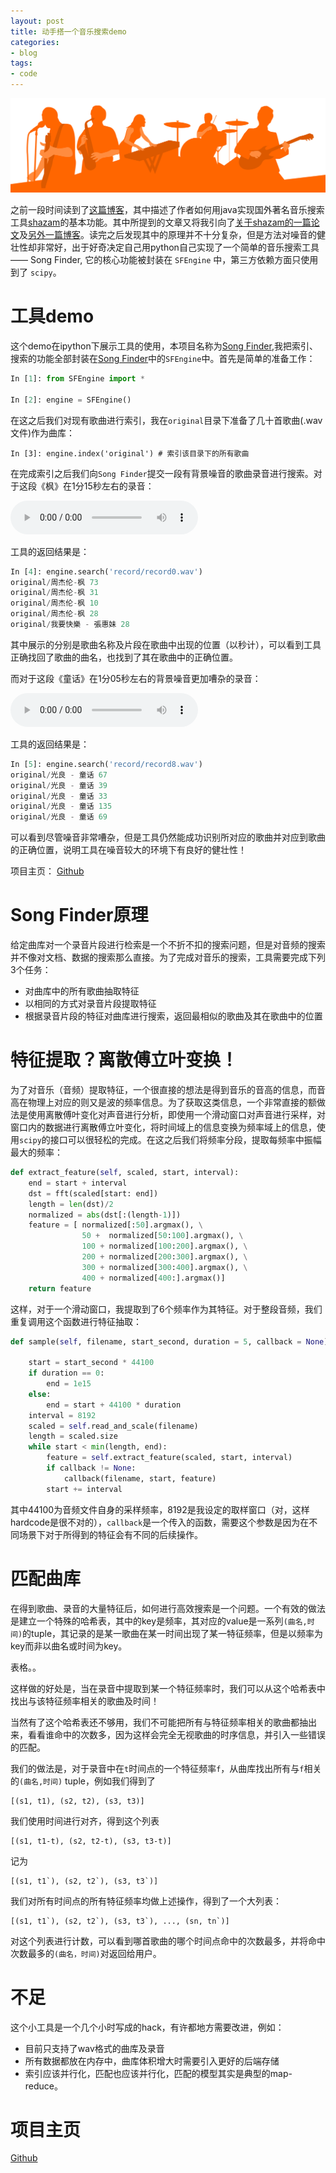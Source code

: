 ```yaml
---
layout: post
title: 动手搭一个音乐搜索demo
categories:
- blog
tags:
- code
---
```


![](/static/music.jpg)

之前一段时间读到了[这篇博客](http://www.redcode.nl/blog/2010/06/creating-shazam-in-java/)，其中描述了作者如何用java实现国外著名音乐搜索工具[shazam](http://www.shazam.com/music/web/home.html)的基本功能。其中所提到的文章又将我引向了[关于shazam的一篇论文](http://www.ee.columbia.edu/~dpwe/papers/Wang03-shazam.pdf)及[另外一篇博客](https://laplacian.wordpress.com/2009/01/10/how-shazam-works/)。读完之后发现其中的原理并不十分复杂，但是方法对噪音的健壮性却非常好，出于好奇决定自己用python自己实现了一个简单的音乐搜索工具—— Song Finder, 它的核心功能被封装在 `SFEngine` 中，第三方依赖方面只使用到了 `scipy`。


# 工具demo

这个demo在ipython下展示工具的使用，本项目名称为[Song Finder](https://github.com/zhengqm/SongFinder),我把索引、搜索的功能全部封装在[Song Finder](https://github.com/zhengqm/SongFinder)中的`SFEngine`中。首先是简单的准备工作：

``` python
In [1]: from SFEngine import *

In [2]: engine = SFEngine()
```

在这之后我们对现有歌曲进行索引，我在`original`目录下准备了几十首歌曲(.wav文件)作为曲库：

```
In [3]: engine.index('original') # 索引该目录下的所有歌曲
```

在完成索引之后我们向`Song Finder`提交一段有背景噪音的歌曲录音进行搜索。对于这段《枫》在1分15秒左右的录音：

<audio controls="controls">
  <source src="/static/record0.wav" type="audio/wav" />
</audio>

工具的返回结果是：

``` python
In [4]: engine.search('record/record0.wav')
original/周杰伦-枫 73
original/周杰伦-枫 31
original/周杰伦-枫 10
original/周杰伦-枫 28
original/我要快樂 - 張惠妹 28
```

其中展示的分别是歌曲名称及片段在歌曲中出现的位置（以秒计），可以看到工具正确找回了歌曲的曲名，也找到了其在歌曲中的正确位置。

而对于这段《童话》在1分05秒左右的背景噪音更加嘈杂的录音：

<audio controls="controls">
  <source src="/static/record8.wav" type="audio/wav" />
</audio>

工具的返回结果是：

```python
In [5]: engine.search('record/record8.wav')
original/光良 - 童话 67
original/光良 - 童话 39
original/光良 - 童话 33
original/光良 - 童话 135
original/光良 - 童话 69
```

可以看到尽管噪音非常嘈杂，但是工具仍然能成功识别所对应的歌曲并对应到歌曲的正确位置，说明工具在噪音较大的环境下有良好的健壮性！

项目主页： [Github](https://github.com/zhengqm/SongFinder)


# Song Finder原理

给定曲库对一个录音片段进行检索是一个不折不扣的搜索问题，但是对音频的搜索并不像对文档、数据的搜索那么直接。为了完成对音乐的搜索，工具需要完成下列3个任务：

+ 对曲库中的所有歌曲抽取特征
+ 以相同的方式对录音片段提取特征
+ 根据录音片段的特征对曲库进行搜索，返回最相似的歌曲及其在歌曲中的位置

# 特征提取？离散傅立叶变换！

为了对音乐（音频）提取特征，一个很直接的想法是得到音乐的音高的信息，而音高在物理上对应的则又是波的频率信息。为了获取这类信息，一个非常直接的额做法是使用离散傅叶变化对声音进行分析，即使用一个滑动窗口对声音进行采样，对窗口内的数据进行离散傅立叶变化，将时间域上的信息变换为频率域上的信息，使用`scipy`的接口可以很轻松的完成。在这之后我们将频率分段，提取每频率中振幅最大的频率：

```python
def extract_feature(self, scaled, start, interval):
    end = start + interval
    dst = fft(scaled[start: end]) 
    length = len(dst)/2  
    normalized = abs(dst[:(length-1)])
    feature = [ normalized[:50].argmax(), \
                50 +  normalized[50:100].argmax(), \
                100 + normalized[100:200].argmax(), \
                200 + normalized[200:300].argmax(), \
                300 + normalized[300:400].argmax(), \
                400 + normalized[400:].argmax()]
    return feature
```
这样，对于一个滑动窗口，我提取到了6个频率作为其特征。对于整段音频，我们重复调用这个函数进行特征抽取：

```python
def sample(self, filename, start_second, duration = 5, callback = None):
    
    start = start_second * 44100
    if duration == 0:
        end = 1e15
    else:
        end = start + 44100 * duration
    interval = 8192
    scaled = self.read_and_scale(filename)
    length = scaled.size
    while start < min(length, end):
        feature = self.extract_feature(scaled, start, interval)
        if callback != None:
            callback(filename, start, feature)
        start += interval
```

其中44100为音频文件自身的采样频率，8192是我设定的取样窗口（对，这样hardcode是很不对的），`callback`是一个传入的函数，需要这个参数是因为在不同场景下对于所得到的特征会有不同的后续操作。


# 匹配曲库

在得到歌曲、录音的大量特征后，如何进行高效搜索是一个问题。一个有效的做法是建立一个特殊的哈希表，其中的key是频率，其对应的value是一系列`(曲名,时间)`的tuple，其记录的是某一歌曲在某一时间出现了某一特征频率，但是以频率为key而非以曲名或时间为key。

表格。。

这样做的好处是，当在录音中提取到某一个特征频率时，我们可以从这个哈希表中找出与该特征频率相关的歌曲及时间！

当然有了这个哈希表还不够用，我们不可能把所有与特征频率相关的歌曲都抽出来，看看谁命中的次数多，因为这样会完全无视歌曲的时序信息，并引入一些错误的匹配。

我们的做法是，对于录音中在`t`时间点的一个特征频率`f`，从曲库找出所有与`f`相关的`(曲名,时间)` tuple，例如我们得到了 

```
[(s1, t1), (s2, t2), (s3, t3)]
```

我们使用时间进行对齐，得到这个列表 

```
[(s1, t1-t), (s2, t2-t), (s3, t3-t)]
```

记为

```
[(s1, t1`), (s2, t2`), (s3, t3`)]
```

我们对所有时间点的所有特征频率均做上述操作，得到了一个大列表：


```
[(s1, t1`), (s2, t2`), (s3, t3`), ..., (sn, tn`)]
```

对这个列表进行计数，可以看到哪首歌曲的哪个时间点命中的次数最多，并将命中次数最多的`(曲名，时间)`对返回给用户。

# 不足

这个小工具是一个几个小时写成的hack，有许都地方需要改进，例如：

+ 目前只支持了wav格式的曲库及录音
+ 所有数据都放在内存中，曲库体积增大时需要引入更好的后端存储
+ 索引应该并行化，匹配也应该并行化，匹配的模型其实是典型的map-reduce。

# 项目主页

[Github](https://github.com/zhengqm/SongFinder)
